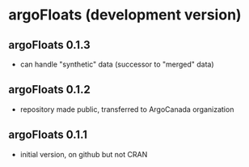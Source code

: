 # argoFloats (development version)

## argoFloats 0.1.3

* can handle "synthetic" data (successor to "merged" data)

## argoFloats 0.1.2

* repository made public, transferred to ArgoCanada organization

## argoFloats 0.1.1

* initial version, on github but not CRAN

